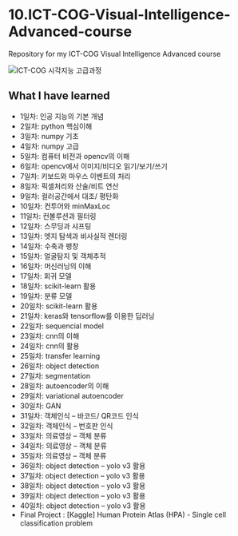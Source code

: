 # 10.ICT-COG-Visual-Intelligence-Advanced-course
Repository for my ICT-COG Visual Intelligence Advanced course 

![ICT-COG 시각지능 고급과정](https://drive.google.com/uc?export=view&id=1r8sRAJEro3nJ3DyCMJ7hjV2QSONH1wxS)

## What I have learned

* 1일차: 인공 지능의 기본 개념
* 2일차: python 핵심이해
* 3일차: numpy 기초
* 4일차: numpy 고급
* 5일차: 컴퓨터 비전과 opencv의 이해
* 6일차: opencv에서 이미지/비디오 읽기/보기/쓰기
* 7일차: 키보드와 마우스 이벤트의 처리
* 8일차: 픽셀처리와 산술/비트 연산
* 9일차: 컬러공간에서 대조/ 평탄화
* 10일차: 컨투어와 minMaxLoc
* 11일차: 컨볼루션과 필터링
* 12일차: 스무딩과 샤프팅
* 13일차: 엣지 탐색과 비사실적 렌더링
* 14일차: 수축과 팽창
* 15일차: 얼굴탐지 및 객체추적
* 16일차: 머신러닝의 이해
* 17일차: 회귀 모델
* 18일차: scikit-learn 활용
* 19일차: 분류 모델
* 20일차: scikit-learn 활용
* 21일차: keras와 tensorflow를 이용한 딥러닝
* 22일차: sequencial model
* 23일차: cnn의 이해
* 24일차: cnn의 활용
* 25일차: transfer learning
* 26일차: object detection
* 27일차: segmentation
* 28일차: autoencoder의 이해
* 29일차: variational autoencoder
* 30일차: GAN
* 31일차: 객체인식 – 바코드/ QR코드 인식
* 32일차: 객체인식 – 번호판 인식
* 33일차: 의료영상 – 객체 분류
* 34일차: 의료영상 – 객체 분류
* 35일차: 의료영상 – 객체 분류
* 36일차: object detection – yolo v3 활용
* 37일차: object detection – yolo v3 활용
* 38일차: object detection – yolo v3 활용
* 39일차: object detection – yolo v3 활용
* 40일차: object detection – yolo v3 활용
* Final Project : [Kaggle] Human Protein Atlas (HPA) - Single cell classification problem

